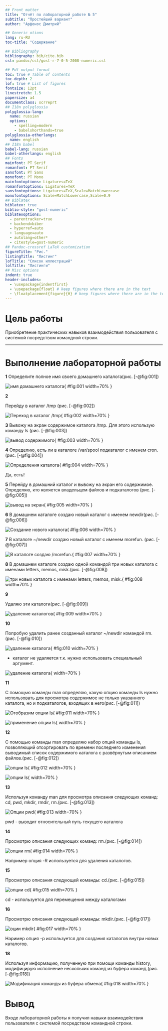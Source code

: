 ```yaml
---
## Front matter
title: "Отчёт по лабораторной работе № 5"
subtitle: "Простейший вариант"
author: "Арфонос Дмитрий"

## Generic otions
lang: ru-RU
toc-title: "Содержание"

## Bibliography
bibliography: bib/cite.bib
csl: pandoc/csl/gost-r-7-0-5-2008-numeric.csl

## Pdf output format
toc: true # Table of contents
toc-depth: 2
lof: true # List of figures
fontsize: 12pt
linestretch: 1.5
papersize: a4
documentclass: scrreprt
## I18n polyglossia
polyglossia-lang:
  name: russian
  options:
	- spelling=modern
	- babelshorthands=true
polyglossia-otherlangs:
  name: english
## I18n babel
babel-lang: russian
babel-otherlangs: english
## Fonts
mainfont: PT Serif
romanfont: PT Serif
sansfont: PT Sans
monofont: PT Mono
mainfontoptions: Ligatures=TeX
romanfontoptions: Ligatures=TeX
sansfontoptions: Ligatures=TeX,Scale=MatchLowercase
monofontoptions: Scale=MatchLowercase,Scale=0.9
## Biblatex
biblatex: true
biblio-style: "gost-numeric"
biblatexoptions:
  - parentracker=true
  - backend=biber
  - hyperref=auto
  - language=auto
  - autolang=other*
  - citestyle=gost-numeric
## Pandoc-crossref LaTeX customization
figureTitle: "Рис."
listingTitle: "Листинг"
lofTitle: "Список иллюстраций"
lolTitle: "Листинги"
## Misc options
indent: true
header-includes:
  - \usepackage{indentfirst}
  - \usepackage{float} # keep figures where there are in the text
  - \floatplacement{figure}{H} # keep figures where there are in the text
---
```


# Цель работы

Приобретение практических навыков взаимодействия пользователя с системой посредством командной строки.

***

# Выполнение лабораторной работы

 **1**
Определите полное имя своего домашнего каталога(рис. [-@fig:001])

![имя  домашнего каталога](image/1.png){  #fig:001 width=70%  }


 **2**

Перейду в каталог /tmp (рис. [-@fig:002])

![Переход в каталог /tmp](image/2.png){  #fig:002 width=70%  }

 **3**
Вывожу на экран содержимое каталога /tmp. Для этого использую команду ls
(рис. [-@fig:003])

![вывод содержимого](image/4.png){ #fig:003 width=70% }

 **4**
Определию, есть ли в каталоге /var/spool подкаталог с именем cron.(рис. [-@fig:004])

![Определения каталога](image/5.png){ #fig:004 width=70% }

Да, есть!

 **5**
Перейду в домашний каталог и вывожу на экран его содержимое. Определяю, кто является владельцем файлов и подкаталогов (рис. [-@fig:005])

![вывод на экран](image/6.png){ #fig:005 width=70% }

 **6**
В домашнем каталоге создаю новый каталог с именем newdir(рис. [-@fig:006])

![Создание нового каталога](image/7.png){ #fig:006 width=70% }

 **7**
В каталоге ~/newdir создаю новый каталог с именем morefun. (рис. [-@fig:007])

![В каталоге создаю /morefun.](image/8.png){ #fig:007 width=70% }

 **8**
В домашнем каталоге создаю одной командой три новых каталога с именами
letters, memos, misk.(рис. [-@fig:008])

![три новых каталога с именами letters, memos, misk.](image/9.png){ #fig:008 width=70% }

 **9**

Удаляю эти каталоги(рис. [-@fig:009])

![удаление каталогов](image/10.png){ #fig:009 width=70% }

 **10**

Попробую удалить ранее созданный каталог ~/newdir командой rm. (рис. [-@fig:010])

![удаление каталога](image/11.png){ #fig:010 width=70% }

- каталог не удаляется т.к. нужно использовать специальный аргумент.

![удаление каталога](image/21.png){ width=70% }

 **11**

С помощью команды man определяю, какую опцию команды ls нужно использовать для просмотра содержимое не только указанного каталога, но и подкаталогов,
входящих в него(рис. [-@fig:011])

![Отобразим опции ls ](image/12.png){ #fig:011 width=70% }

![применение опции ls ](image/13.png){ width=70% }

 **12**

С помощью команды man определяю набор опций команды ls, позволяющий отсортировать по времени последнего изменения выводимый список содержимого каталога
с развёрнутым описанием файлов.(рис. [-@fig:012])

![опции ls ](image/14.png){ #fig:012 width=70% }

![опции ls ](image/15.png){ width=70% }

 **13**

Используя команду man для просмотра описания следующих команд: cd, pwd, mkdir,
rmdir, rm.(рис. [-@fig:013])

![ Опции pwd ](image/16.png){ #fig:013 width=70% }

pwd -  выводит относительный путь текущего каталога

 **14**

Просмотрю описания следующих команд: rm.(рис. [-@fig:014])

![опции rm](image/17.png){ #fig:014 width=70% }

Например опция -R используется для удаления каталогов.

 **15**

Просмотрю описания следующей команды: cd.(рис. [-@fig:015])

![опции cd](image/18.png){ #fig:015 width=70% }

cd - используется для перемещения между каталогами

 **16**

Просмотрю описания следующей команды: mkdir.(рис. [-@fig:017])

![оции mkdir](image/19.png){ #fig:017 width=70% }

Наример опция -р используется для создания каталогов внутри новых каталогов.

 **18**

Используя информацию, полученную при помощи команды history, модифицирую исполнение нескольких команд из буфера команд.(рис. [-@fig:018])

![Модификация команды из буфера обмена](image/20.png){ #fig:018 width=70% }

# Вывод

 Входе лабораторной работы я получил навыки взаимодействия пользователя с системой посредством командной строки.